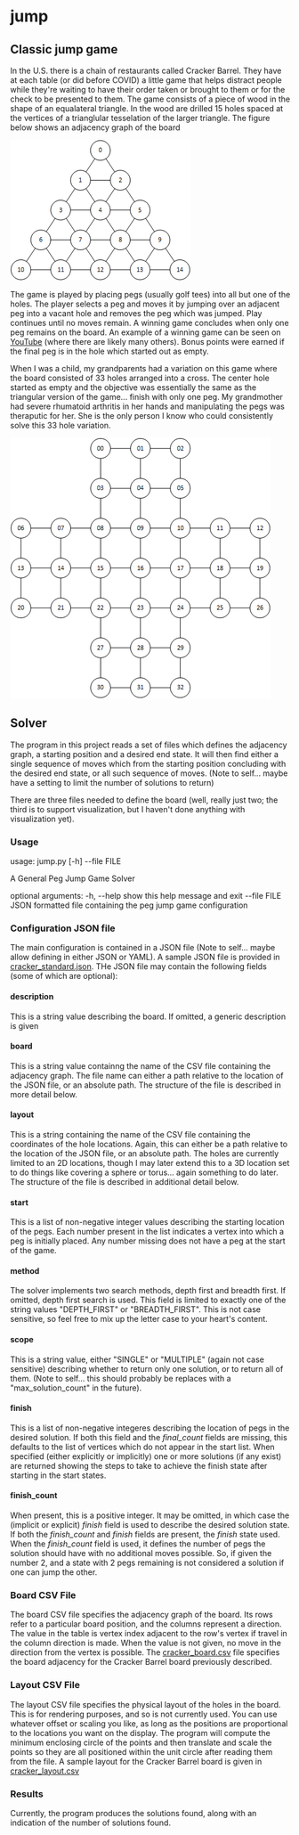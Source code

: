 # jump #
## Classic jump game ##
In the U.S. there is a chain of restaurants called Cracker Barrel.  They have at each table (or did before COVID) a little game that helps distract people while they're waiting to have their order taken or brought to them or for the check to be presented to them.  The game consists of a piece of wood in the shape of an equalateral triangle.  In the wood are drilled 15 holes spaced at the vertices of a trianglular tesselation of the larger triangle.  The figure below shows an adjacency graph of the board

![Jump Board Triange](images/jump_board_triangle.png)

The game is played by placing pegs (usually golf tees) into all but one of the holes.  The player selects a peg and moves it by jumping over an adjacent peg into a vacant hole and removes the peg which was jumped.  Play continues until no moves remain.  A winning game concludes when only one peg remains on the board. An example of a winning game can be seen on [YouTube](https://www.youtube.com/watch?v=v9uGQj1adsA) (where there are likely many others).  Bonus points were earned if the final peg is in the hole which started out as empty.

When I was a child, my grandparents had a variation on this game where the board consisted of 33 holes arranged into a cross.  The center hole started as empty and the objective was essentially the same as the triangular version of the game... finish with only one peg.  My grandmother had severe rhumatoid arthritis in her hands and manipulating the pegs was theraputic for her.  She is the only person I know who could consistently solve this 33 hole variation.

![Jump Board Cross](images/jump_board_cross.png)

## Solver ##
The program in this project reads a set of files which defines the adjacency graph, a starting position and a desired end state.  It will then find either a single sequence of moves which from the starting position concluding with the desired end state, or all such sequence of moves. (Note to self... maybe have a setting to limit the number of solutions to return)

There are three files needed to define the board (well, really just two; the third is to support visualization, but I haven't done anything with visualization yet).

### Usage ###
usage: jump.py [-h] --file FILE

A General Peg Jump Game Solver

optional arguments:
  -h, --help   show this help message and exit
  --file FILE  JSON formatted file containing the peg jump game configuration

### Configuration JSON file ###

The main configuration is contained in a JSON file (Note to self... maybe allow defining in either JSON or YAML).  A sample JSON file is provided in [cracker_standard.json](resources/cracker_standard.json).  THe JSON file may contain the following fields (some of which are optional):

#### description ####
This is a string value describing the board.  If omitted, a generic description is given

#### board ###
This is a string value containng the name of the CSV file containing the adjacency graph.  The file name can either a path relative to the location of the JSON file, or an absolute path.  The structure of the file is described in more detail below.

#### layout ####
This is a string containing the name of the CSV file containing the coordinates of the hole locations.  Again, this can either be a path relative to the location of the JSON file, or an absolute path.  The holes are currently limited to an 2D locations, though I may later extend this to a 3D location set to do things like covering a sphere or torus... again something to do later.  The structure of the file is described in additional detail below.

#### start ####
This is a list of non-negative integer values describing the starting location of the pegs.  Each number present in the list indicates a vertex into which a peg is initially placed.  Any number missing does not have a peg at the start of the game.

#### method ####
The solver implements two search methods, depth first and breadth first.  If omitted, depth first search is used.  This field is limited to exactly one of the string values "DEPTH_FIRST" or "BREADTH_FIRST".  This is not case sensitive, so feel free to mix up the letter case to your heart's content.

#### scope ####
This is a string value, either "SINGLE" or "MULTIPLE" (again not case sensitive) describing whether to return only one solution, or to return all of them.  (Note to self... this should probably be replaces with a "max_solution_count" in the future).

#### finish ####
This is a list of non-negative integeres describing the location of pegs in the desired solution.  If both this field and the *final_count* fields are missing, this defaults to the list of vertices which do not appear in the start list.  When specified (either explicitly or implicitly) one or more solutions (if any exist) are returned showing the steps to take to achieve the finish state after starting in the start states.

#### finish_count ####
When present, this is a positive integer.  It may be omitted, in which case the (implicit or explicit) *finish* field is used to describe the desired solution state. If both the *finish_count* and *finish* fields are present, the *finish* state used.  When the *finish_count* field is used, it defines the number of pegs the solution should have with no additional moves possible.  So, if given the number 2, and a state with 2 pegs remaining is not considered a solution if one can jump the other.

### Board CSV File ###
The board CSV file specifies the adjacency graph of the board.  Its rows refer to a particular board position, and the columns represent a direction.  The value in the table is vertex index adjacent to the row's vertex if travel in the column direction is made.  When the value is not given, no move in the direction from the vertex is possible.  The [cracker_board.csv](resources/cracker_board.csv) file specifies the board adjacency for the Cracker Barrel board previously described.

### Layout CSV File ###
The layout CSV file specifies the physical layout of the holes in the board.  This is for rendering purposes, and so is not currently used.  You can use whatever offset or scaling you like, as long as the positions are proportional to the locations you want on the display.  The program will compute the minimum enclosing circle of the points and then translate and scale the points so they are all positioned within the unit circle after reading them from the file.  A sample layout for the Cracker Barrel board is given in [cracker_layout.csv](resources/cracker_layout.csv)



### Results ###
Currently, the program produces the solutions found, along with an indication of the number of solutions found.

